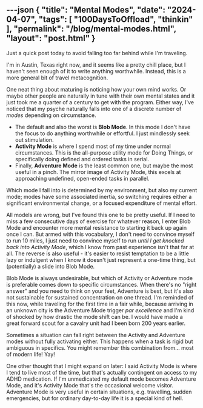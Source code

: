 ---json
{
    "title": "Mental Modes",
    "date": "2024-04-07",
    "tags": [
        "100DaysToOffload",
        "thinkin"
    ],
    "permalink": "/blog/mental-modes.html",
    "layout": "post.html"
}
---

Just a quick post today to avoid falling too far behind while I'm traveling. 

I'm in Austin, Texas right now, and it seems like a pretty chill place, but I haven't seen enough of it to write anything worthwhile. Instead, this is a more general bit of travel metacognition. 

One neat thing about maturing is noticing how your own mind works. Or maybe other people are naturally in tune with their own mental states and it just took me a quarter of a century to get with the program. Either way, I've noticed that my psyche naturally falls into one of a discrete number of *modes* depending on circumstance. 

- The default and also the worst is **Blob Mode**.  In this mode I don't have the focus to do anything worthwhile or effortful. I just mindlessly seek out stimulation.  
- **Activity Mode**  is where I spend most of my time under normal circumstances.  This is the all-purpose utility mode for Doing Things, or specifically doing defined and ordered tasks in serial.
- Finally, **Adventure Mode** is the least common one, but maybe the most useful in a pinch. The mirror image of Activity Mode, this excels at approaching undefined, open-ended tasks in parallel. 


Which mode I fall into is determined by my environment, but also my current mode; modes have some associated inertia, so switching requires either a significant environmental change, or a focused expenditure of mental effort. 


All models are wrong, but I've found this one to be pretty useful. If I need to miss a few consecutive days of exercise for whatever reason, I enter Blob Mode and encounter more mental resistance to starting it back up again once I can. But armed with this vocabulary, I don't need to convince myself to run 10 miles, I just need to convince myself to run *until I get knocked back into Activity Mode*, which I know from past experience isn't that far at all. The reverse is also useful - it's easier to resist temptation to be a little lazy or indulgent when I know it doesn't just represent a one-time thing, but (potentially) a slide into Blob Mode.

Blob Mode is always undesirable, but which of Activity or Adventure mode is preferable comes down to specific circumstances. When there's no "right answer" and you need to think on your feet, Adventure is best, but it's also not sustainable for sustained concentration on one thread.  I'm reminded of this now, while traveling for the first time in a fair while, because arriving in an unknown city is the Adventure Mode trigger *par excellence* and I'm kind of shocked by how drastic the mode shift can be. I would have made a great forward scout for a cavalry unit had I been born 200 years earlier.

Sometimes a situation can fall right between the Activity and Adventure modes without fully activating either. This happens when a task is rigid but ambiguous in specifics. You might remember this combination from... most of modern life! Yay!

One other thought that I might expand on later: I said Activity Mode is where I tend to live most of the time, but that's actually contingent on access to my ADHD medication. If I'm unmedicated my default mode becomes Adventure Mode, and it's Activity Mode that's the occasional welcome visitor.  Adventure Mode is very useful in certain situations, e.g. travelling, sudden emergencies, but for ordinary day-to-day life it is a special kind of hell. 


